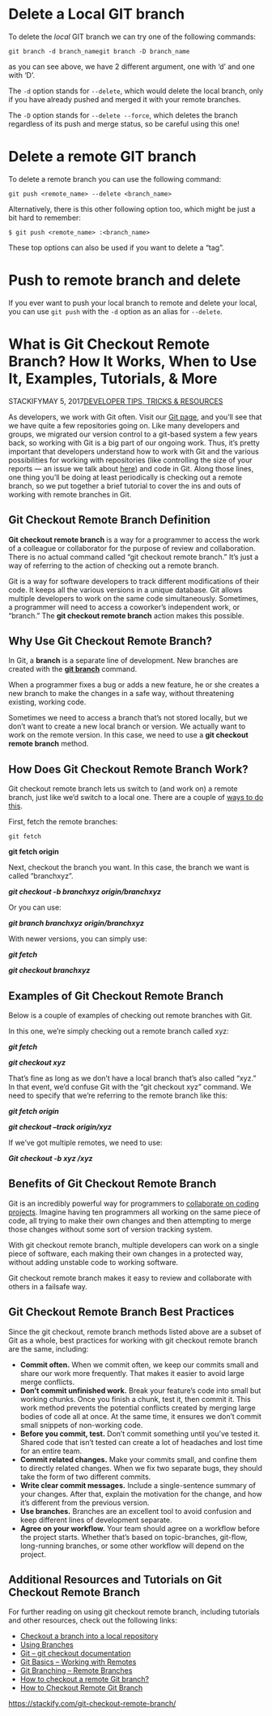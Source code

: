 # Delete a Local GIT branch

To delete the *local* GIT branch we can try one of the following commands:

```
git branch -d branch_namegit branch -D branch_name
```

as you can see above, we have 2 different argument, one with ‘d’ and one with ‘D’.

The `-d` option stands for `--delete`, which would delete the local branch, only if you have already pushed and merged it with your remote branches.

The `-D` option stands for `--delete --force`, which deletes the branch regardless of its push and merge status, so be careful using this one!

# Delete a remote GIT branch

To delete a remote branch you can use the following command:

```
git push <remote_name> --delete <branch_name>
```

Alternatively, there is this other following option too, which might be just a bit hard to remember:

```
$ git push <remote_name> :<branch_name>
```

These top options can also be used if you want to delete a “tag”.

# Push to remote branch and delete

If you ever want to push your local branch to remote and delete your local, you can use `git push` with the `-d` option as an alias for `--delete`.



# What is Git Checkout Remote Branch? How It Works, When to Use It, Examples, Tutorials, & More

STACKIFYMAY 5, 2017[DEVELOPER TIPS, TRICKS & RESOURCES](https://stackify.com/developers/)



As developers, we work with Git often. Visit our [Git page](https://github.com/stackify), and you’ll see that we have quite a few repositories going on. Like many developers and groups, we migrated our version control to a git-based system a few years back, so working with Git is a big part of our ongoing work. Thus, it’s pretty important that developers understand how to work with Git and the various possibilities for working with repositories (like controlling the size of your reports — an issue we talk about [here](https://stackify.com/the-seven-stages-of-grief-git-repo-maintenance-and-preventative-medicine/)) and code in Git. Along those lines, one thing you’ll be doing at least periodically is checking out a remote branch, so we put together a brief tutorial to cover the ins and outs of working with remote branches in Git.

## Git Checkout Remote Branch Definition

**Git checkout remote branch** is a way for a programmer to access the work of a colleague or collaborator for the purpose of review and collaboration. There is no actual command called “git checkout remote branch.” It’s just a way of referring to the action of checking out a remote branch.

Git is a way for software developers to track different modifications of their code. It keeps all the various versions in a unique database. Git allows multiple developers to work on the same code simultaneously. Sometimes, a programmer will need to access a coworker’s independent work, or “branch.” The **git checkout remote branch** action makes this possible.

## Why Use Git Checkout Remote Branch?

In Git, a **branch** is a separate line of development. New branches are created with the [**git branch**](https://www.digitalocean.com/community/tutorials/how-to-use-git-branches) command.

When a programmer fixes a bug or adds a new feature, he or she creates a new branch to make the changes in a safe way, without threatening existing, working code.

Sometimes we need to access a branch that’s not stored locally, but we don’t want to create a new local branch or version. We actually want to work on the remote version. In this case, we need to use a **git checkout remote branch** method.

## How Does Git Checkout Remote Branch Work?

Git checkout remote branch lets us switch to (and work on) a remote branch, just like we’d switch to a local one. There are a couple of [ways to do this](https://makandracards.com/makandra/521-check-out-a-remote-branch-in-git).

First, fetch the remote branches:

```git fetch```

**git fetch origin**

Next, checkout the branch you want. In this case, the branch we want is called “branchxyz”.

***git checkout -b branchxyz origin/branchxyz***

Or you can use:

***git branch branchxyz origin/branchxyz***

With newer versions, you can simply use:

***git fetch***

***git checkout branchxyz***

## Examples of Git Checkout Remote Branch

Below is a couple of examples of checking out remote branches with Git.

In this one, we’re simply checking out a remote branch called xyz:

***git fetch***

***git checkout xyz***

That’s fine as long as we don’t have a local branch that’s also called “xyz.” In that event, we’d confuse Git with the “git checkout xyz” command. We need to specify that we’re referring to the remote branch like this:

***git fetch origin***

***git checkout –track origin/xyz***

If we’ve got multiple remotes, we need to use:

***Git checkout -b xyz <remote name>/xyz***

## Benefits of Git Checkout Remote Branch

Git is an incredibly powerful way for programmers to [collaborate on coding projects](http://rogerdudler.github.io/git-guide/). Imagine having ten programmers all working on the same piece of code, all trying to make their own changes and then attempting to merge those changes without some sort of version tracking system.

With git checkout remote branch, multiple developers can work on a single piece of software, each making their own changes in a protected way, without adding unstable code to working software.

Git checkout remote branch makes it easy to review and collaborate with others in a failsafe way.

## Git Checkout Remote Branch Best Practices

Since the git checkout, remote branch methods listed above are a subset of Git as a whole, best practices for working with git checkout remote branch are the same, including:

- **Commit often.** When we commit often, we keep our commits small and share our work more frequently. That makes it easier to avoid large merge conflicts.
- **Don’t commit unfinished work.** Break your feature’s code into small but working chunks. Once you finish a chunk, test it, then commit it. This work method prevents the potential conflicts created by merging large bodies of code all at once. At the same time, it ensures we don’t commit small snippets of non-working code.
- **Before you commit, test.** Don’t commit something until you’ve tested it. Shared code that isn’t tested can create a lot of headaches and lost time for an entire team.
- **Commit related changes.** Make your commits small, and confine them to directly related changes. When we fix two separate bugs, they should take the form of two different commits.
- **Write clear commit messages.** Include a single-sentence summary of your changes. After that, explain the motivation for the change, and how it’s different from the previous version.
- **Use branches.** Branches are an excellent tool to avoid confusion and keep different lines of development separate.
- **Agree on your workflow.** Your team should agree on a workflow before the project starts. Whether that’s based on topic-branches, git-flow, long-running branches, or some other workflow will depend on the project.

## Additional Resources and Tutorials on Git Checkout Remote Branch

For further reading on using git checkout remote branch, including tutorials and other resources, check out the following links:

- [Checkout a branch into a local repository](https://confluence.atlassian.com/bitbucket/checkout-a-branch-into-a-local-repository-313466957.html)
- [Using Branches](https://www.atlassian.com/git/tutorials/using-branches)
- [Git – git checkout documentation](https://git-scm.com/docs/git-checkout)
- [Git Basics – Working with Remotes](https://git-scm.com/book/en/v2/Git-Basics-Working-with-Remotes)
- [Git Branching – Remote Branches](https://git-scm.com/book/en/v2/Git-Branching-Remote-Branches)
- [How to checkout a remote Git branch? ](http://stackoverflow.com/questions/1783405/how-to-check-out-a-remote-git-branch)
- [How to Checkout Remote Git Branch](https://tecadmin.net/checkout-remote-git-branch/)

https://stackify.com/git-checkout-remote-branch/